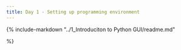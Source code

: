 ```yaml
---
title: Day 1 - Setting up programming environment
---
```


{% include-markdown "../1_Introduciton to Python GUI/readme.md"

%}
